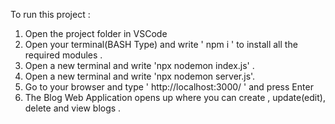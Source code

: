 To run this project :
1. Open the project folder in VSCode
2. Open your terminal(BASH Type) and write ' npm i ' to install all the required modules .
3. Open a new terminal and write 'npx nodemon index.js' .
4. Open a new terminal and write 'npx nodemon server.js'.
5. Go to your browser and type ' http://localhost:3000/ ' and press Enter
6. The Blog Web Application opens up where you can create , update(edit), delete and view blogs .